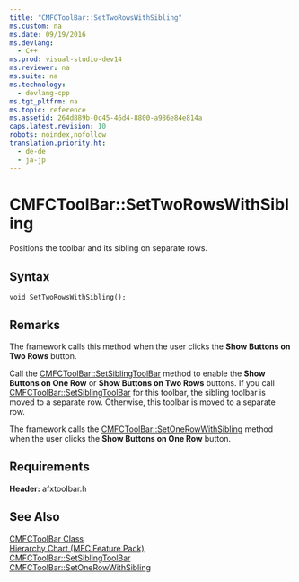 ```yaml
---
title: "CMFCToolBar::SetTwoRowsWithSibling"
ms.custom: na
ms.date: 09/19/2016
ms.devlang: 
  - C++
ms.prod: visual-studio-dev14
ms.reviewer: na
ms.suite: na
ms.technology: 
  - devlang-cpp
ms.tgt_pltfrm: na
ms.topic: reference
ms.assetid: 264d889b-0c45-46d4-8800-a986e84e814a
caps.latest.revision: 10
robots: noindex,nofollow
translation.priority.ht: 
  - de-de
  - ja-jp
---
```

# CMFCToolBar::SetTwoRowsWithSibling
Positions the toolbar and its sibling on separate rows.  
  
## Syntax  
  
```  
void SetTwoRowsWithSibling();  
```  
  
## Remarks  
 The framework calls this method when the user clicks the **Show Buttons on Two Rows** button.  
  
 Call the [CMFCToolBar::SetSiblingToolBar](../vs140/CMFCToolBar--SetSiblingToolBar.md) method to enable the **Show Buttons on One Row** or **Show Buttons on Two Rows** buttons. If you call [CMFCToolBar::SetSiblingToolBar](../vs140/CMFCToolBar--SetSiblingToolBar.md) for this toolbar, the sibling toolbar is moved to a separate row. Otherwise, this toolbar is moved to a separate row.  
  
 The framework calls the [CMFCToolBar::SetOneRowWithSibling](../vs140/CMFCToolBar--SetOneRowWithSibling.md) method when the user clicks the **Show Buttons on One Row** button.  
  
## Requirements  
 **Header:** afxtoolbar.h  
  
## See Also  
 [CMFCToolBar Class](../Topic/CMFCToolBar%20Class.md)   
 [Hierarchy Chart (MFC Feature Pack)](../vs140/Hierarchy-Chart.md)   
 [CMFCToolBar::SetSiblingToolBar](../vs140/CMFCToolBar--SetSiblingToolBar.md)   
 [CMFCToolBar::SetOneRowWithSibling](../vs140/CMFCToolBar--SetOneRowWithSibling.md)